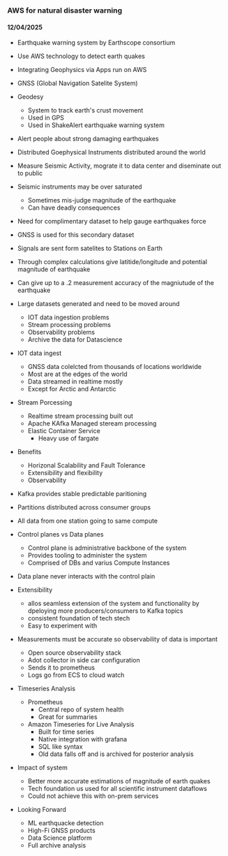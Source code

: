 ### AWS for natural disaster warning

#### 12/04/2025

* Earthquake warning system by Earthscope consortium
* Use AWS technology to detect earth quakes

* Integrating Geophysics via Apps run on AWS
* GNSS (Global Navigation Satelite System)

* Geodesy
    * System to track earth's crust movement
    * Used in GPS
    * Used in ShakeAlert earthquake warning system

* Alert people about strong damaging earthquakes
* Distributed Goephysical Instruments distributed around the world
* Measure Seismic Activity, mograte it to data center and diseminate out to public

* Seismic instruments may be over saturated
    * Sometimes mis-judge magnitude of the earthquake
    * Can have deadly consequences

* Need for complimentary dataset to help gauge earthquakes force
* GNSS is used for this secondary dataset
* Signals are sent form satelites to Stations on Earth
* Through complex calculations give latitide/longitude and potential magnitude of earthquake
* Can give up to a .2 measurement accuracy of the magniutude of the earthquake

* Large datasets generated and need to be moved around
    * IOT data ingestion problems
    * Stream processing problems
    * Observability problems
    * Archive the data for Datascience

* IOT data ingest
    * GNSS data colelcted from thousands of locations worldwide
    * Most are at the edges of the world
    * Data streamed in realtime mostly
    * Except for Arctic and Antarctic
  
* Stream Porcessing
    * Realtime stream processing built out
    * Apache KAfka Managed steream processing
    * Elastic Container Service
        * Heavy use of fargate

* Benefits
    * Horizonal Scalability and Fault Tolerance
    * Extensibility and flexibility
    * Observability

* Kafka provides stable predictable paritioning 
* Partitions distributed across consumer groups
* All data from one station going to same compute

* Control planes vs Data planes
    * Control plane is administrative backbone of the system
    * Provides tooling to administer the system
    * Comprised of DBs and varius Compute Instances

* Data plane never interacts with the control plain

* Extensibility
    * allos seamless extension of the system and functionality by dpeloying more producers/consumers to Kafka topics
    * consistent foundation of tech stech
    * Easy to experiment with

* Measurements must be accurate so observability of data is important
    * Open source observability stack
    * Adot collector in side car configuration
    * Sends it to prometheus
    * Logs go from ECS to cloud watch

* Timeseries Analysis
    * Prometheus
        * Central repo of system health
        * Great for summaries
    * Amazon Timeseries for Live Analysis
        * Built for time series
        * Native integration with grafana
        * SQL like syntax
        * Old data falls off and is archived for posterior analysis

* Impact of system
    * Better more accurate estimations of magnitude of earth quakes
    * Tech foundation us used for all scientific instrument dataflows
    * Could not achieve this with on-prem services

* Looking Forward
    * ML earthquacke detection
    * High-Fi GNSS products
    * Data Science platform
    * Full archive analysis



